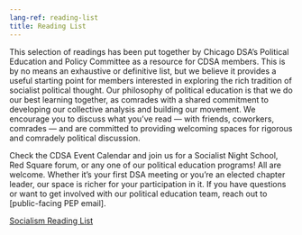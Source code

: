 ```yaml
---
lang-ref: reading-list
title: Reading List
---
```


This selection of readings has been put together by Chicago DSA’s Political Education and Policy Committee as a resource for CDSA members. This is by no means an exhaustive or definitive list, but we believe it provides a useful starting point for members interested in exploring the rich tradition of socialist political thought. Our philosophy of political education is that we do our best learning together, as comrades with a shared commitment to developing our collective analysis and building our movement. We encourage you to discuss what you’ve read — with friends, coworkers, comrades — and are committed to providing welcoming spaces for rigorous and comradely political discussion.

Check the CDSA Event Calendar and join us for a Socialist Night School, Red Square forum, or any one of our political education programs! All are welcome. Whether it’s your first DSA meeting or you’re an elected chapter leader, our space is richer for your participation in it. If you have questions or want to get involved with our political education team, reach out to [public-facing PEP email].

[Socialism Reading List](https://drive.google.com/file/d/1tjKcSES73jaTiQOxrwPS6WHaT-mLAa3J/view)
